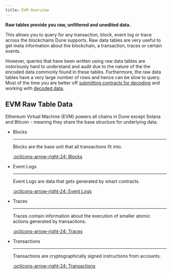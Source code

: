 ```yaml
---
title: EVM Overview
---
```


**Raw tables provide you raw, unfiltered and unedited data.**

This allows you to query for any transaction, block, event log or trace across the blockchains Dune supports.  Raw data tables are very useful to get meta information about the blockchain, a transaction, traces or certain events.

However, queries that have been written using raw data tables are notoriously hard to understand and audit due to the nature of the the encoded data commonly found in these tables. Furthermore, the raw data tables have a very large number of rows and hence can be slow to query. Most of the time you are better off [submitting contracts for decoding](../../../app/decoding-contracts.md) and working with [decoded data](../../decoded/index.md).

## EVM Raw Table Data

Ethereum Virtual Machine (EVM) powers all chains in Dune except Solana and Bitcoin - meaning they share the base structure for underlying data.

<div class="grid cards" markdown>

-   Blocks

    ---

    Blocks are the base unit that all transactions fit into.

    [:octicons-arrow-right-24: Blocks](blocks.md)

-   Event Logs

    ---

    Event Logs are data that gets generated by smart contracts.

    [:octicons-arrow-right-24: Event Logs](event-logs.md)

-   Traces

    ---

    Traces contain information about the execution of smaller atomic actions generated by transactions.

    [:octicons-arrow-right-24: Traces](traces.md)


-   Transactions

    ---

    Transactions are cryptographically signed instructions from accounts.

    [:octicons-arrow-right-24: Transactions](transactions.md)

</div>
